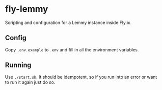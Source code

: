 # fly-lemmy

Scripting and configuration for a Lemmy instance inside Fly.io.

## Config

Copy `.env.example` to `.env` and fill in all the environment variables.

## Running

Use `./start.sh`. It should be idempotent, so if you run into an error
or want to run it again just do so.
